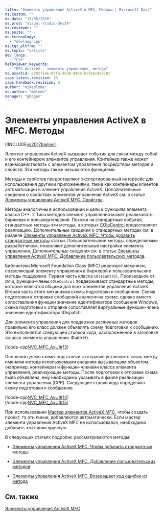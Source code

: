```yaml
---
title: "Элементы управления ActiveX в MFC. Методы | Microsoft Docs"
ms.custom: ""
ms.date: "12/05/2016"
ms.prod: "visual-studio-dev14"
ms.reviewer: ""
ms.suite: ""
ms.technology: 
  - "devlang-cpp"
ms.tgt_pltfrm: ""
ms.topic: "article"
dev_langs: 
  - "C++"
helpviewer_keywords: 
  - "MFC ActiveX - элементы управления, методы"
ms.assetid: e20271de-6ffa-4ba0-848b-bafe6c9e510c
caps.latest.revision: 10
caps.handback.revision: 6
author: "mikeblome"
ms.author: "mblome"
manager: "ghogen"
---
```

# Элементы управления ActiveX в MFC. Методы
[!INCLUDE[vs2017banner](../assembler/inline/includes/vs2017banner.md)]

Элемент управления ActiveX вызывает события для связи между собой и его контейнером элементов управления.  Контейнер также может взаимодействовать с элементом управления посредством методов и свойств.  Эти методы также называются функциями.  
  
 Методы и свойства предоставляют экспортированный интерфейс для использования другими приложениями, такие как контейнеры клиентов автоматизации и элемент управления ActiveX.  Дополнительные сведения о свойствах элементов управления ActiveX см. в статье [Элементы управления ActiveX MFC. Свойства](../mfc/mfc-activex-controls-properties.md).  
  
 Методы аналогичны в использовании и цели к функциям элемента класса C\+\+.  2 Типа методов элемент управления может реализовать: биржевая и пользовательский.  Похожи на стандартные события, стандартные методы эти методы, в которых [COleControl](../mfc/reference/colecontrol-class.md) предоставляет реализацию.  Дополнительные сведения о стандартных методах см. в разделе [Элементы управления ActiveX MFC. Чтобы добавить стандартные методы](../mfc/mfc-activex-controls-adding-stock-methods.md) статьи.  Пользовательские методы, определяемые разработчиком, позволяют дополнительные настройки элемента управления.  Дополнительные сведения см. в статье [Элементы управления ActiveX MFC. Добавление пользовательских методов](../mfc/mfc-activex-controls-adding-custom-methods.md).  
  
 Библиотеки Microsoft Foundation Class \(MFC\) реализует механизм, позволяющий элементу управления в биржевой и пользовательские методы поддержки.  Первая часть класса `COleControl`.  Производное от `CWnd`, функции\-члены `COleControl` поддерживают стандартные методы, которые являются общими для всех элементов управления ActiveX.  Вторая часть этого механизма схемы подготовки к сообщению.  Схема подготовки к отправке сообщений аналогична схеме; однако вместо сопоставления функции значение идентификатора сообщения Windows, схема подготовки к отправке сопоставляет виртуальные функции\-члена значение идентификатора IDispatch.  
  
 Для элемента управления для поддержки различных методов правильно его класс должен объявлять схему подготовки к сообщению.  Это выполняется следующей строкой кода, расположенной в заголовке \(класса элемента управления. Файл H\).  
  
 [!code-cpp[NVC_MFC_AxUI#13](../mfc/codesnippet/CPP/mfc-activex-controls-methods_1.h)]  
  
 Основной целью схемы подготовки к отправке установить связь между именами метода используемыми внешним вызывающим объектом \(например, контейнера\) и функции\-членами класса элемента управления, реализующие методы.  После подготовки к отправке схема была объявлена, ему необходимо указывать в файле реализации элемента управления \(CPP\).  Следующие строки кода определяют схему подготовки к сообщению.  
  
 [!code-cpp[NVC_MFC_AxUI#14](../mfc/codesnippet/CPP/mfc-activex-controls-methods_2.cpp)]  
[!code-cpp[NVC_MFC_AxUI#15](../mfc/codesnippet/CPP/mfc-activex-controls-methods_3.cpp)]  
  
 При использовании [Мастер элементов ActiveX MFC](../mfc/reference/mfc-activex-control-wizard.md), чтобы создать проект, то эти линии, добавляются автоматически.  Если мастер элемента управления ActiveX MFC не использовался, необходимо добавить эти линии вручную.  
  
 В следующих статьях подробно рассматриваются методы:  
  
-   [Элементы управления ActiveX MFC. Чтобы добавить стандартные методы](../mfc/mfc-activex-controls-adding-stock-methods.md)  
  
-   [Элементы управления ActiveX MFC. Добавление пользовательских методов](../mfc/mfc-activex-controls-adding-custom-methods.md)  
  
-   [Элементы управления ActiveX MFC. Возвращает код ошибки из метода](../mfc/mfc-activex-controls-returning-error-codes-from-a-method.md)  
  
## См. также  
 [Элементы управления ActiveX MFC](../mfc/mfc-activex-controls.md)